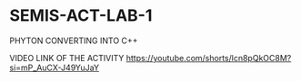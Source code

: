 # SEMIS-ACT-LAB-1
PHYTON CONVERTING INTO C++

VIDEO LINK OF THE ACTIVITY
https://youtube.com/shorts/lcn8pQkOC8M?si=mP_AuCX-J49YuJaY
